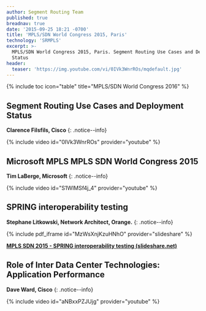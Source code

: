 ```yaml
---
author: Segment Routing Team
published: true
breadnav: true
date: '2015-09-25 18:21 -0700'
title: 'MPLS/SDN World Congress 2015, Paris'
technology: 'SRMPLS'
excerpt: >-
  MPLS/SDN World Congress 2015, Paris. Segment Routing Use Cases and Deployment
  Status
header:
  teaser: 'https://img.youtube.com/vi/0IVk3WnrROs/mqdefault.jpg'
---
```

{% include toc icon="table" title="MPLS/SDN World Congress 2016" %}


## Segment Routing Use Cases and Deployment Status    


**Clarence Filsfils, Cisco**
{: .notice--info}  
 

{% include video id="0IVk3WnrROs" provider="youtube" %}

  
## Microsoft MPLS MPLS SDN World Congress 2015     

**Tim LaBerge, Microsoft**
{: .notice--info}  

{% include video id="S1WlMSf4j_4" provider="youtube" %}


## SPRING interoperability testing  


**Stephane Litkowski, Network Architect, Orange.**
{: .notice--info}  

{% include pdf_iframe id="MzWsXnjKzuHNhO" provider="slideshare" %}
<div style="margin-bottom:5px"> <strong> <a href="//www.slideshare.net/StephaneLitkowski/mpls-sdn-2015-spring-interoperability-testing" title="MPLS SDN 2015 - SPRING interoperability testing">MPLS SDN 2015 - SPRING interoperability testing (slideshare.net)</a> </strong></div>  
  
  
## Role of Inter Data Center Technologies: Application Performance  

**Dave Ward, Cisco**
{: .notice--info}     

{% include video id="aNBxxPZJUjg" provider="youtube" %}
